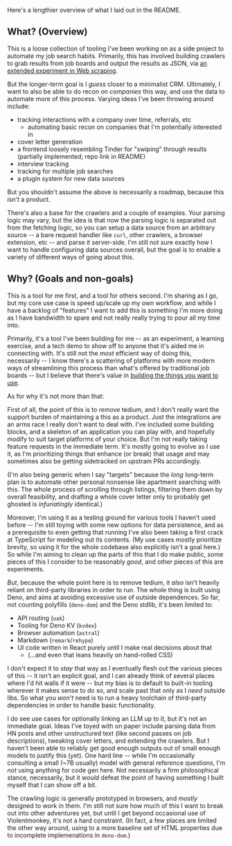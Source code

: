 Here's a lengthier overview of what I laid out in the README.

## What? (Overview)

This is a loose collection of tooling I've been working on as a side project to
automate my job search habits. Primarily, this has involved building crawlers to
grab results from job boards and output the results as JSON, via
[an extended experiment in Web scraping](https://bhmt.dev/blog/scraping).

But the longer-term goal is I _guess_ closer to a minimalist CRM. Ultimately, I
want to also be able to do recon on _companies_ this way, and use the data to
automate more of this process. Varying ideas I've been throwing around include:

- tracking interactions with a company over time, referrals, etc
  - automating basic recon on companies that I'm potentially interested in
- cover letter generation
- a frontend loosely resembling Tinder for "swiping" through results (partially
  implemented; repo link in README)
- interview tracking
- tracking for multiple job searches
- a plugin system for new data sources

But you shouldn't assume the above is necessarily a roadmap, because this
_isn't_ a product.

There's also a base for the crawlers and a couple of examples. Your parsing
logic may vary, but the idea is that now the parsing logic is separated out from
the fetching logic, so you can setup a data source from an arbitrary source -- a
bare request handler like `curl`, other crawlers, a browser extension, etc --
and parse it server-side. I'm still not sure exactly how I want to handle
configuring data sources overall, but the goal is to enable a variety of
different ways of going about this.

## Why? (Goals and non-goals)

This is a tool for me first, and a tool for others second. I'm sharing as I go,
but my core use case is speed up/scale up my own workflow, and while I have a
backlog of "features" I want to add this is something I'm more doing as I have
bandwidth to spare and not really really trying to pour all my time into.

Primarily, it's a tool I've been building for me -- as an experiment, a learning
exercise, and a tech demo to show off to anyone that it's aided me in connecting
with. It's still not the _most_ efficient way of doing this, necessarily -- I
know there's a scattering of platforms with more modern ways of streamlining
this process than what's offered by traditional job boards -- but I believe that
there's value in
[building the things you want to use](https://bhmt.dev/blog/diy).

As for why it's not more than that:

First of all, the point of this is to _remove_ tedium, and I don't really want
the support burden of maintaining a this as a product. Just the integrations are
an arms race I really don't want to deal with. I've included some building
blocks, and a skeleton of an application you can play with, and hopefully modify
to suit target platforms of your choice. But I'm not really taking feature
requests in the immediate term. It's mostly going to evolve as I use it, as I'm
prioritizing things that enhance (or break) that usage and may sometimes also be
getting sidetracked on upstram PRs accordingly.

(I'm also being generic when I say "targets" because the _long_ long-term plan
is to automate other personal nonsense like apartment searching with this. The
whole process of scrolling through listings, filtering them down by overall
feasibility, and drafting a whole cover letter only to probably get ghosted is
_infuriatingly_ identical.)

Moreover, I'm using it as a testing ground for various tools I haven't used
before -- I'm still toying with some new options for data persistence, and as a
prerequisite to even getting that running I've also been taking a first crack at
TypeScript for modeling out its contents. (My use cases mostly prioritize
brevity, so using it for the whole codebase also explicitly isn't a goal here.)
So while I'm aiming to clean up the parts of this that I do make public, some
pieces of this I consider to be reasonably _good_, and other pieces of this are
experiments.

_But_, because the whole point here is to remove tedium, it _also_ isn't heavily
reliant on third-party libraries in order to run. The whole thing is built using
Deno, and aims at avoiding excessive use of outside dependences. So far, not
counting polyfills (`deno-dom`) and the Deno stdlib, it's been limited to:

- API routing (`oak`)
- Tooling for Deno KV (`kvdex`)
- Browser automation (`astral`)
- Markdown (`remark`/`rehype`)
- UI code written in React purely until I make real decisions about that
  - (...and even that leans heavily on hand-rolled CSS)

I don't expect it to _stay_ that way as I eventually flesh out the various
pieces of this -- it isn't an explicit goal, and I can already think of several
places where I'd hit walls if it were -- but my bias is to default to built-in
tooling wherever it makes sense to do so, and scale past that only as I _need_
outside libs. So what you _won't_ need is to run a heavy toolchain of
third-party dependencies in order to handle basic functionality.

I do see use cases for optionally linking an LLM up to it, but it's not an
immediate goal. Ideas I've toyed with on paper include parsing data from HN
posts and other unstructured text (like second passes on job descriptions),
tweaking cover letters, and extending the crawlers. But I haven't been able to
reliably get good enough outputs out of small enough models to justify this
(yet). One hard line -- while I'm occasionally consulting a small (~7B usually)
model with general reference questions, I'm _not_ using anything for code gen
here. Not necessarily a firm philosophical stance, necessarily, but it _would_
defeat the point of having something I built myself that I can show off a bit.

The crawling logic is generally prototyped in browsers, and _mostly_ designed to
work in them. I'm still not sure how much of this I want to break out into other
adventures yet, but until I get beyond occasional use of Violentmonkey, it's not
a hard constraint. (In fact, a few places are limited the other way around,
using to a more baseline set of HTML properties due to incomplete implemenations
in `deno-dom`.)
